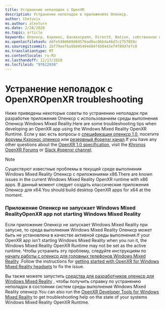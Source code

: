 ```yaml
---
title: Устранение неполадок с OpenXR
description: Устранение неполадок в приложениях Опенкср.
author: thetuvix
ms.author: alexturn
ms.date: 2/28/2020
ms.topic: article
keywords: Опенкср, Кхронос, Басикксрапп, DirectX, Native, собственное приложение, настраиваемое ядро, по промежуточного слоя, устранение неполадок
ms.openlocfilehash: ddfe548d689d84576ad0ac06bda46d7c2757859c
ms.sourcegitcommit: 2bf79eef6a9b845494484f458443ef4f89d7efc0
ms.translationtype: MT
ms.contentlocale: ru-RU
ms.lasthandoff: 12/17/2020
ms.locfileid: "97612938"
---
```

# <a name="openxr-troubleshooting"></a><span data-ttu-id="fb56a-104">Устранение неполадок с OpenXR</span><span class="sxs-lookup"><span data-stu-id="fb56a-104">OpenXR troubleshooting</span></span>

<span data-ttu-id="fb56a-105">Ниже приведены некоторые советы по устранению неполадок при разработке приложения Опенкср с использованием среды выполнения Опенкср Windows Mixed Reality.</span><span class="sxs-lookup"><span data-stu-id="fb56a-105">Here are some troubleshooting tips when developing an OpenXR app using the Windows Mixed Reality OpenXR Runtime.</span></span>  <span data-ttu-id="fb56a-106">Если у вас есть вопросы о <a href="https://www.khronos.org/registry/OpenXR/specs/1.0/html/xrspec.html" target="_blank">спецификации опенкср 1,0</a>, посетите <a href="https://community.khronos.org/c/openxr" target="_blank">форумы Кхронос опенкср</a> или <a href="https://khr.io/slack" target="_blank">резервный #openxr канал</a>.</span><span class="sxs-lookup"><span data-stu-id="fb56a-106">If you have any other questions about the <a href="https://www.khronos.org/registry/OpenXR/specs/1.0/html/xrspec.html" target="_blank">OpenXR 1.0 specification</a>, visit the <a href="https://community.khronos.org/c/openxr" target="_blank">Khronos OpenXR Forums</a> or <a href="https://khr.io/slack" target="_blank">Slack #openxr channel</a>.</span></span>

>[!NOTE]
><span data-ttu-id="fb56a-107">Существуют известные проблемы в текущей среде выполнения Windows Mixed Reality Опенкср с приложениями x86.</span><span class="sxs-lookup"><span data-stu-id="fb56a-107">There are known issues in the current Windows Mixed Reality OpenXR runtime with x86 apps.</span></span>  <span data-ttu-id="fb56a-108">В данный момент следует создать классические приложения Опенкср для x64.</span><span class="sxs-lookup"><span data-stu-id="fb56a-108">You should build desktop OpenXR apps for x64 at the moment.</span></span>

### <a name="openxr-app-not-starting-windows-mixed-reality"></a><span data-ttu-id="fb56a-109">Приложение Опенкср не запускает Windows Mixed Reality</span><span class="sxs-lookup"><span data-stu-id="fb56a-109">OpenXR app not starting Windows Mixed Reality</span></span>

<span data-ttu-id="fb56a-110">Если приложение Опенкср не запускает Windows Mixed Reality при запуске, то среда выполнения Windows Mixed Reality Опенкср может быть не установлена в качестве активной среды выполнения.</span><span class="sxs-lookup"><span data-stu-id="fb56a-110">If your OpenXR app isn't starting Windows Mixed Reality when you run it, the Windows Mixed Reality OpenXR Runtime may not be set as the active runtime.</span></span> <span data-ttu-id="fb56a-111">Чтобы устранить эту проблему, следуйте инструкциям по [началу работы с опенкср для головных телефонов Windows Mixed Reality](openxr-getting-started.md#getting-started-with-openxr-for-windows-mixed-reality-headsets) .</span><span class="sxs-lookup"><span data-stu-id="fb56a-111">Follow the instructions for [getting started with OpenXR for Windows Mixed Reality headsets](openxr-getting-started.md#getting-started-with-openxr-for-windows-mixed-reality-headsets) to fix the issue.</span></span>

<span data-ttu-id="fb56a-112">Вы также можете запустить [средства для разработчиков опенкср для Windows Mixed Reality](openxr-getting-started.md#getting-the-openxr-developer-tools-for-windows-mixed-reality) , чтобы получить справку по устранению неполадок в состоянии систем среды выполнения Windows Mixed Reality опенкср.</span><span class="sxs-lookup"><span data-stu-id="fb56a-112">You can also run the [OpenXR Developer Tools for Windows Mixed Reality](openxr-getting-started.md#getting-the-openxr-developer-tools-for-windows-mixed-reality) to get troubleshooting help on the state of your systems Windows Mixed Reality OpenXR Runtime.</span></span>